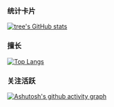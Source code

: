 
### 统计卡片
[![tree's GitHub stats](https://github-readme-stats.vercel.app/api?username=zJiangnan&hide=contribs,prs&show_icons=true&theme=cobalt)](https://github.com/anuraghazra/github-readme-stats)

### 擅长
[![Top Langs](https://github-readme-stats.vercel.app/api/top-langs/?username=zJiangnan&layout=compact)](https://github.com/anuraghazra/github-readme-stats)

### 关注活跃
[![Ashutosh's github activity graph](https://activity-graph.herokuapp.com/graph?username=Ashutosh00710&theme=dracula)](https://github.com/ashutosh00710/githubreadme-activity-graph)

<!--
### 徽章
![1](https://img.shields.io/badge/-Nodejs-43853d?style=flat-square&logo=Node.js&logoColor=white)
![2](https://img.shields.io/badge/-WebRTC-008000?style=flat-square&logo=WebRTC&labelColor=90EE90&color=fff)
![3](https://img.shields.io/badge/-JavaScript-e5cd0c?style=flat-square&logo=JavaScript&labelColor=f7df1e&logoColor=000)
![4](https://img.shields.io/badge/-Vue.js-29beb0?style=flat-square&logo=vue.js&labelColor=ffffff&color=4FC08D)
![5](https://img.shields.io/badge/-React-29beb0?style=flat-square&logo=React&labelColor=ffffff&color=61DAFB) -->
